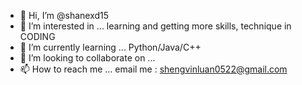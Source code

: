 - 👋 Hi, I’m @shanexd15
- 👀 I’m interested in ... learning and getting more skills, technique in CODING
- 🌱 I’m currently learning ... Python/Java/C++
- 💞️ I’m looking to collaborate on ...
- 📫 How to reach me ... email me : shengvinluan0522@gmail.com

<!---
shanexd15/shanexd15 is a ✨ special ✨ repository because its `README.md` (this file) appears on your GitHub profile.
You can click the Preview link to take a look at your changes.
--->
